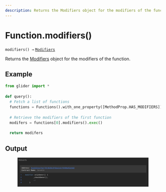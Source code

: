 ```yaml
---
description: Returns the Modifiers object for the modifiers of the function.
---
```


# Function.modifiers()

`modifiers() →` [`Modifiers`](../../callables/modifiers/)

Returns the [Modifiers](../../callables/modifiers/) object for the modifiers of the function.

## Example

```python
from glider import *

def query():
  # Fetch a list of functions
  functions = Functions().with_one_property([MethodProp.HAS_MODIFIERS]).exec(1)

  # Retrieve the modifiers of the first function
  modifers = functions[0].modifiers().exec()

  return modifers
```

## Output

<figure><img src="../../../.gitbook/assets/image (91).png" alt=""><figcaption></figcaption></figure>

